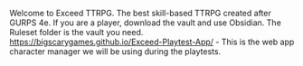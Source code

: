 Welcome to Exceed TTRPG. The best skill-based TTRPG created after GURPS 4e.
If you are a player, download the vault and use Obsidian. The Ruleset folder is the vault you need.
https://bigscarygames.github.io/Exceed-Playtest-App/ - This is the web app character manager we will be using during the playtests. 

